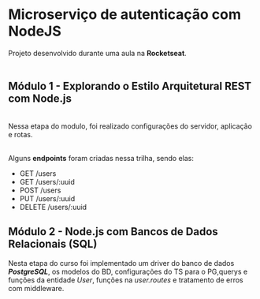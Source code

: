 # Microserviço de autenticação com NodeJS

Projeto desenvolvido durante uma aula na **Rocketseat**.
<br>
<br>
## Módulo 1 - Explorando o Estilo Arquitetural REST com Node.js
<br>
Nessa etapa do modulo, foi realizado configurações do servidor, aplicação e rotas. 
<br><br>

Alguns **endpoints** foram criadas nessa trilha, sendo elas:

- GET /users
- GET /users/:uuid
- POST /users
- PUT /users/:uuid
- DELETE /users/:uuid

## Módulo 2 - Node.js com Bancos de Dados Relacionais (SQL)
Nesta etapa do curso foi implementado um driver do banco de dados ***PostgreSQL***, os modelos do BD, configurações do TS para o PG,querys e funções da entidade *User*, funções na *user.routes* e tratamento de erros com middleware.
